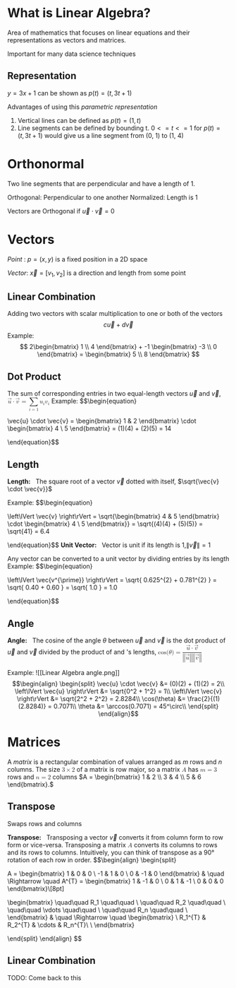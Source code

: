 # What is Linear Algebra?
Area of mathematics that focuses on linear equations and their representations as vectors and matrices.

Important for many data science techniques

## Representation
$y = 3x + 1$ can be shown as $p(t) = (t,3t+1)$ 

Advantages of using this *parametric representation* 
1. Vertical lines can be defined as $p(t) = (1,t)$
2. Line segments can be defined by bounding t. $0 <= t <= 1$ for  $p(t) = (t,3t+1)$  would give us a line segment from (0, 1) to (1, 4) 

# Orthonormal
Two line segments that are perpendicular and have a length of 1.

Orthogonal: Perpendicular to one another
Normalized: Length is 1

Vectors are Orthogonal if $\vec{u} \cdot \vec{v} = 0$
# Vectors
*Point* : $p = (x,y)$ is a fixed position in a 2D space

*Vector*: $\vec{x} = [v_1, v_2]$ is a direction and length from some point

## Linear Combination
Adding two vectors with scalar multiplication to one or both of the vectors
$$ c\vec{u} + d\vec{v}$$
Example:
$$
2\begin{bmatrix} 1 \\ 4 \end{bmatrix} + -1 \begin{bmatrix} -3 \\ 0 \end{bmatrix} = \begin{bmatrix} 5 \\ 8 \end{bmatrix}
$$

## Dot Product
The sum of corresponding entries in two equal-length vectors $\vec{u}$ and $\vec{v}$,  <math xmlns="http://www.w3.org/1998/Math/MathML">
  <mstyle displaystyle="true" scriptlevel="0">
    <mrow data-mjx-texclass="ORD">
      <mover>
        <mi>u</mi>
        <mo stretchy="false">&#x2192;</mo>
      </mover>
    </mrow>
    <mo>&#x22C5;</mo>
    <mrow data-mjx-texclass="ORD">
      <mover>
        <mi>v</mi>
        <mo stretchy="false">&#x2192;</mo>
      </mover>
    </mrow>
    <mo>=</mo>
    <munder>
      <mo data-mjx-texclass="OP">&#x2211;</mo>
      <mrow data-mjx-texclass="ORD">
        <mi>i</mi>
        <mo>=</mo>
        <mn>1</mn>
      </mrow>
    </munder>
    <msub>
      <mi>u</mi>
      <mi>i</mi>
    </msub>
    <msub>
      <mi>v</mi>
      <mi>i</mi>
    </msub>
  </mstyle>
</math>
Example:
$$\begin{equation}

\vec{u} \cdot \vec{v} = \begin{bmatrix} 1 & 2 \end{bmatrix} \cdot
\begin{bmatrix} 4 \\ 5 \end{bmatrix} = (1)(4) + (2)(5) = 14

\end{equation}$$

## Length
**Length:**   The square root of a vector $\vec{v}$ dotted with itself, $\sqrt{\vec{v} \cdot \vec{v}}$

Example:
$$\begin{equation}

\left\lVert \vec{v} \right\rVert = \sqrt{\begin{bmatrix} 4 & 5
\end{bmatrix} \cdot \begin{bmatrix} 4 \\ 5 \end{bmatrix}} =
\sqrt{(4)(4) + (5)(5)} = \sqrt{41} = 6.4

\end{equation}$$
**Unit Vector:**   Vector is unit if its length is 1,$\left\lVert \vec{v} \right\rVert = 1$

Any vector can be converted to a unit vector by dividing entries by its length
Example:
$$\begin{equation}

\left\lVert \vec{v^{\prime}} \right\rVert = \sqrt{ 0.625^{2} +
0.781^{2} } = \sqrt{ 0.40 + 0.60 } = \sqrt{ 1.0 } = 1.0

\end{equation}$$


## Angle
**Angle:**   The cosine of the angle $\theta$ between $\vec{u}$ and $\vec{v}$ is the dot product of $\vec{u}$ and $\vec{v}$ divided by the product of and 's lengths, <math xmlns="http://www.w3.org/1998/Math/MathML">
  <mstyle displaystyle="true" scriptlevel="0">
    <mi>cos</mi>
    <mo data-mjx-texclass="NONE">&#x2061;</mo>
    <mo stretchy="false">(</mo>
    <mi>&#x3B8;</mi>
    <mo stretchy="false">)</mo>
    <mo>=</mo>
    <mfrac>
      <mrow>
        <mrow data-mjx-texclass="ORD">
          <mover>
            <mi>u</mi>
            <mo stretchy="false">&#x2192;</mo>
          </mover>
        </mrow>
        <mo>&#x22C5;</mo>
        <mrow data-mjx-texclass="ORD">
          <mover>
            <mi>v</mi>
            <mo stretchy="false">&#x2192;</mo>
          </mover>
        </mrow>
      </mrow>
      <mrow>
        <mrow data-mjx-texclass="INNER">
          <mo data-mjx-texclass="OPEN" symmetric="true">&#x2016;</mo>
          <mrow data-mjx-texclass="ORD">
            <mover>
              <mi>u</mi>
              <mo stretchy="false">&#x2192;</mo>
            </mover>
          </mrow>
          <mo data-mjx-texclass="CLOSE" symmetric="true">&#x2016;</mo>
        </mrow>
        <mrow data-mjx-texclass="INNER">
          <mo data-mjx-texclass="OPEN" symmetric="true">&#x2016;</mo>
          <mrow data-mjx-texclass="ORD">
            <mover>
              <mi>v</mi>
              <mo stretchy="false">&#x2192;</mo>
            </mover>
          </mrow>
          <mo data-mjx-texclass="CLOSE" symmetric="true">&#x2016;</mo>
        </mrow>
      </mrow>
    </mfrac>
  </mstyle>
</math>

Example:
![[Linear Algebra angle.png]]
$$\begin{align}
\begin{split}
\vec{u} \cdot \vec{v} &= (0)(2) + (1)(2) = 2\\
\left\lVert \vec{u} \right\rVert &= \sqrt{0^2 + 1^2} = 1\\
\left\lVert \vec{v} \right\rVert &= \sqrt{2^2 + 2^2} = 2.8284\\
\cos(\theta) &= \frac{2}{(1)(2.8284)} = 0.7071\\
\theta &= \arccos(0.7071) = 45^\circ\\
\end{split}
\end{align}$$
# Matrices
A _matrix_ is a rectangular combination of values arranged as $m$ rows and  $n$ columns. The size <math xmlns="http://www.w3.org/1998/Math/MathML">
  <mn>3</mn>
  <mo>&#xD7;</mo>
  <mn>2</mn>
</math> of a matrix is row major, so a matrix <math xmlns="http://www.w3.org/1998/Math/MathML">
  <mi>A</mi>
</math> has <math xmlns="http://www.w3.org/1998/Math/MathML">
  <mi>m</mi>
  <mo>=</mo>
  <mn>3</mn>
</math> rows and <math xmlns="http://www.w3.org/1998/Math/MathML">
  <mi>n</mi>
  <mo>=</mo>
  <mn>2</mn>
</math> columns $A = \begin{bmatrix} 1 & 2 \\ 3 & 4 \\ 5 & 6 \end{bmatrix}.$ 

## Transpose
Swaps rows and columns

**Transpose:**   Transposing a vector $\vec{v}$ converts it from column form to row form or vice-versa. Transposing a matrix <math xmlns="http://www.w3.org/1998/Math/MathML">
  <mi>A</mi>
</math> converts its columns to rows and its rows to columns. Intuitively, you can think of transpose as a 90° rotation of each row in order.
$$\begin{align}
\begin{split}

A = \begin{bmatrix} 1 & 0 & 0 \\ -1 & 1 & 0 \\ 0 & -1 & 0 \end{bmatrix}
& \quad \Rightarrow \quad
A^{T} = \begin{bmatrix} 1 & -1 & 0 \\ 0 & 1 & -1 \\ 0 & 0 & 0 \end{bmatrix}\\[8pt]

\begin{bmatrix}
\quad\quad R_1 \quad\quad \\
\quad\quad R_2 \quad\quad \\
\quad\quad \vdots \quad\quad \\
\quad\quad R_n \quad\quad \\
\end{bmatrix}
& \quad \Rightarrow \quad
\begin{bmatrix}
\\
R_1^{T} & R_2^{T} & \cdots & R_n^{T}\\
\\
\end{bmatrix}

\end{split}
\end{align}
$$

## Linear Combination
TODO: Come back to this 
